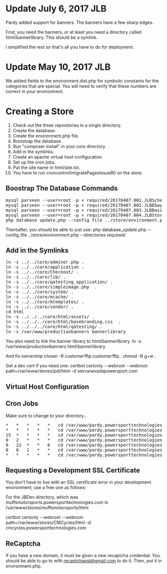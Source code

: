 Update July 6, 2017 JLB
=======================

Pardy added support for banners. The banners have a few sharp edges. 

First, you need the banners, or at least you need a directory called html/bannerlibrary. This should be a symlink.

I simplified the rest so that's all you have to do for deployment.


Update May 10, 2017 JLB
=======================

We added fields to the environment.dist.php for symbolic constants for the categories that are special. You will need to verify that these numbers are correct in your environment.


Creating a Store
================


1. Check out the three repositories in a single directory.
2. Create the database.
3. Create the environment.php file.
4. Bootstrap the database.
5. Run "composer install" in your core directory.
6. Add in the symlinks.
7. Create an apache virtual host configuration.
8. Set up the cron jobs.
9. Put the site name in html/site.txt.
10. You have to run croncontrol/migratePagesIssue80 on the store.

Boostrap The Database Commands
-------------------------------

<pre>
mysql parveen --user=root -p < required/20170407.001.JLBSchema.sql 
mysql parveen --user=root -p < required/20170407.002.JLBEbaySchema.sql 
mysql parveen --user=root -p < required/20170407.003.JLBBasicData.sql 
mysql parveen --user=root -p < required/20170407.004.JLBStore.sql 
php database_update.php --config_file ../store/environment.php  --directories required/ --record_only
</pre>

Thereafter, you should be able to just use: php database_update.php --config_file ../store/environment.php  --directories required/


Add in the Symlinks 
--------------------

<pre>
ln -s ../../core/adminer.php .
ln -s ../../core/application .
ln -s ../../core/Checkout/ .
ln -s ../../core/lib/ .
ln -s ../../core/qatesting_application/ .
ln -s ../../core/simpleimage.php  .
ln -s ../../core/system/ .
ln -s ../../core/mcache/ .
ln -s ../../core/mtemplates/ .
ln -s ../../core/vendor/ .
cd html
ln -s ../../../core/html/assets/ .
ln -s ../../../core/html/basebranding.css  .
ln -s ../../../core/html/qatesting/ .
ln -s /var/www/productionbanners bannerlibrary
</pre>

You also need to link the banner library to html/bannerlibrary.
ln -s /var/www/productionbanners html/bannerlibrary

And fix ownership
chown -R customer1ftp.customer1ftp .
chmod -R g+w .

Get a dev cert if you need one:
certbot certonly --webroot --webroot-path=/var/www/stores/pdi/html -d sierranevadapowersport.com


Virtual Host Configuration
---------------------------




Cron Jobs
---------

Make sure to change to your directory...

<pre>
*	*	*	*	*	cd /var/www/pardy.powersporttechnologies.com/store && php html/index.php croncontrol/emails
*	*	*	*	*	cd /var/www/pardy.powersporttechnologies.com/store && php html/index.php croncontrol/feeds
15	*	*	*	*	cd /var/www/pardy.powersporttechnologies.com/store && php html/index.php croncontrol/hourly
0	2	*	*	*	cd /var/www/pardy.powersporttechnologies.com/store && php html/index.php croncontrol/daily
0	22	*	*	6	cd /var/www/pardy.powersporttechnologies.com/store && php html/index.php croncontrol/weeklys
0	0	1	*	*	cd /var/www/pardy.powersporttechnologies.com/store && php html/index.php croncontrol/monthly
*	*	*	*	*	cd /var/www/pardy.powersporttechnologies.com/store && php html/index.php croncontrol/processparts
</pre>


Requesting a Development SSL Certificate
-----------------------------------------

You don't have to live with an SSL certificate error in your development environment; use a free one as follows:

For the JBDev directory, which was muffsmotorsports.powersporttechnologies.com in /var/www/stores/muffsmotorsports/html

certbot certonly --webroot --webroot-path=/var/www/stores/CMCycles/html -d cmcycles.powersporttechnologies.com


ReCaptcha
---------

If you have a new domain, it must be given a new recaptcha credential. You should be able to go to with recaptchapst@gmail.com to do it. Then, put it in environment.php.
